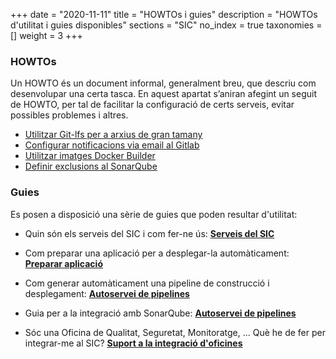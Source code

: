 +++
date        = "2020-11-11"
title       = "HOWTOs i guies"
description = "HOWTOs d'utilitat i guies disponibles"
sections    = "SIC"
no_index 	= true
taxonomies  = []
weight 		= 3
+++

### HOWTOs

Un HOWTO és un document informal, generalment breu, que descriu com desenvolupar una certa tasca.
En aquest apartat s’aniran afegint un seguit de HOWTO, per tal de facilitar la configuració de certs serveis, evitar possibles problemes i altres.

- [Utilitzar Git-lfs per a arxius de gran tamany](/howtos/2019-10-09-sic-Howto-Git-lfs)
- [Configurar notificacions via email al Gitlab](/howtos/2019-10-09-sic-Howto-Gitlab-Mail)
- [Utilitzar imatges Docker Builder](/howtos/2020-06-26-SIC-Howto-utilitzar-imatges-docker-builder)
- [Definir exclusions al SonarQube](/howtos/2020-10-26-SIC-Howto-definir_exclusions_SonarQube)


### Guies
Es posen a disposició una sèrie de guies que poden resultar d'utilitat:

* Quin són els serveis del SIC i com fer-ne ús:
  [**Serveis del SIC**](/sic-welcome-pack/eines_sic/)

* Com preparar una aplicació per a desplegar-la automàticament:
  [**Preparar aplicació**](/sic-welcome-pack/preparar-aplicacio/)

* Com generar automàticament una pipeline de construcció i desplegament:
  [**Autoservei de pipelines**](/sic-serveis/autoservei-pipelines/)

* Guia per a la integració amb SonarQube:
    [**Autoservei de pipelines**](/sic-welcome-pack/guia-integracio-sonarqube/)

* Sóc una Oficina de Qualitat, Seguretat, Monitoratge, ... Què he de fer per integrar-me al SIC?
  [**Suport a la integració d'oficines**](/documentacio/oficines/)


